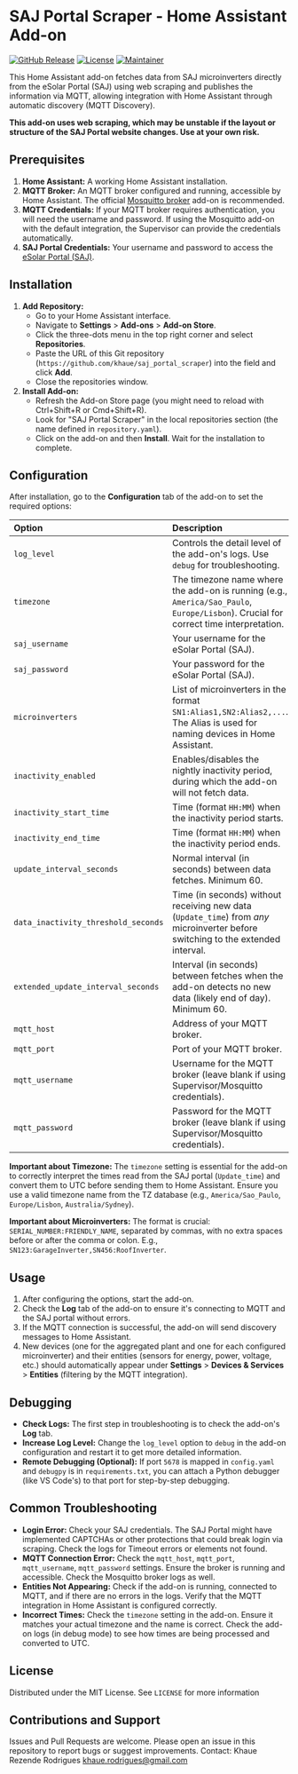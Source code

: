 # SAJ Portal Scraper - Home Assistant Add-on

[![GitHub Release][releases-shield]][releases]
[![License][license-shield]][license]
[![Maintainer][maintainer-shield]][maintainer]

<!-- Optional Badges -->
<!-- [![GitHub Activity][commits-shield]][commits] -->
<!-- [![GitHub Issues][issues-shield]][issues] -->

This Home Assistant add-on fetches data from SAJ microinverters directly from the eSolar Portal (SAJ) using web scraping and publishes the information via MQTT, allowing integration with Home Assistant through automatic discovery (MQTT Discovery).

**This add-on uses web scraping, which may be unstable if the layout or structure of the SAJ Portal website changes. Use at your own risk.**

## Prerequisites

1.  **Home Assistant:** A working Home Assistant installation.
2.  **MQTT Broker:** An MQTT broker configured and running, accessible by Home Assistant. The official [Mosquitto broker](https://github.com/home-assistant/addons/tree/master/mosquitto) add-on is recommended.
3.  **MQTT Credentials:** If your MQTT broker requires authentication, you will need the username and password. If using the Mosquitto add-on with the default integration, the Supervisor can provide the credentials automatically.
4.  **SAJ Portal Credentials:** Your username and password to access the [eSolar Portal (SAJ)](https://iop.saj-electric.com/login).

## Installation

1.  **Add Repository:**
    - Go to your Home Assistant interface.
    - Navigate to **Settings** > **Add-ons** > **Add-on Store**.
    - Click the three-dots menu in the top right corner and select **Repositories**.
    - Paste the URL of this Git repository (`https://github.com/khaue/saj_portal_scraper`) into the field and click **Add**.
    - Close the repositories window.
2.  **Install Add-on:**
    - Refresh the Add-on Store page (you might need to reload with Ctrl+Shift+R or Cmd+Shift+R).
    - Look for "SAJ Portal Scraper" in the local repositories section (the name defined in `repository.yaml`).
    - Click on the add-on and then **Install**. Wait for the installation to complete.

## Configuration

After installation, go to the **Configuration** tab of the add-on to set the required options:

| Option                              | Description                                                                                                                          | Type     | Required | Default                                                   |
| :---------------------------------- | :----------------------------------------------------------------------------------------------------------------------------------- | :------- | :------- | :-------------------------------------------------------- |
| `log_level`                         | Controls the detail level of the add-on's logs. Use `debug` for troubleshooting.                                                     | List     | No       | `info`                                                    |
| `timezone`                          | The timezone name where the add-on is running (e.g., `America/Sao_Paulo`, `Europe/Lisbon`). Crucial for correct time interpretation. | String   | No       | `Etc/UTC`                                                 |
| `saj_username`                      | Your username for the eSolar Portal (SAJ).                                                                                           | String   | **Yes**  | `""`                                                      |
| `saj_password`                      | Your password for the eSolar Portal (SAJ).                                                                                           | Password | **Yes**  | `""`                                                      |
| `microinverters`                    | List of microinverters in the format `SN1:Alias1,SN2:Alias2,...`. The Alias is used for naming devices in Home Assistant.            | String   | **Yes**  | `"SN12345:GarageInverter,SN67890:RoofInverter"` (Example) |
| `inactivity_enabled`                | Enables/disables the nightly inactivity period, during which the add-on will not fetch data.                                         | Boolean  | No       | `true`                                                    |
| `inactivity_start_time`             | Time (format `HH:MM`) when the inactivity period starts.                                                                             | String   | No       | `"21:00"`                                                 |
| `inactivity_end_time`               | Time (format `HH:MM`) when the inactivity period ends.                                                                               | String   | No       | `"05:30"`                                                 |
| `update_interval_seconds`           | Normal interval (in seconds) between data fetches. Minimum 60.                                                                       | Integer  | No       | `240` (4 minutes)                                         |
| `data_inactivity_threshold_seconds` | Time (in seconds) without receiving new data (`Update_time`) from _any_ microinverter before switching to the extended interval.     | Integer  | No       | `1800` (30 minutes)                                       |
| `extended_update_interval_seconds`  | Interval (in seconds) between fetches when the add-on detects no new data (likely end of day). Minimum 60.                           | Integer  | No       | `3600` (1 hour)                                           |
| `mqtt_host`                         | Address of your MQTT broker.                                                                                                         | String   | No       | `"core-mosquitto"` (Default for Mosquitto add-on)         |
| `mqtt_port`                         | Port of your MQTT broker.                                                                                                            | Integer  | No       | `1883`                                                    |
| `mqtt_username`                     | Username for the MQTT broker (leave blank if using Supervisor/Mosquitto credentials).                                                | String   | No       | `""`                                                      |
| `mqtt_password`                     | Password for the MQTT broker (leave blank if using Supervisor/Mosquitto credentials).                                                | Password | No       | `""`                                                      |

**Important about Timezone:** The `timezone` setting is essential for the add-on to correctly interpret the times read from the SAJ portal (`Update_time`) and convert them to UTC before sending them to Home Assistant. Ensure you use a valid timezone name from the TZ database (e.g., `America/Sao_Paulo`, `Europe/Lisbon`, `Australia/Sydney`).

**Important about Microinverters:** The format is crucial: `SERIAL_NUMBER:FRIENDLY_NAME`, separated by commas, with no extra spaces before or after the comma or colon. E.g., `SN123:GarageInverter,SN456:RoofInverter`.

## Usage

1.  After configuring the options, start the add-on.
2.  Check the **Log** tab of the add-on to ensure it's connecting to MQTT and the SAJ portal without errors.
3.  If the MQTT connection is successful, the add-on will send discovery messages to Home Assistant.
4.  New devices (one for the aggregated plant and one for each configured microinverter) and their entities (sensors for energy, power, voltage, etc.) should automatically appear under **Settings** > **Devices & Services** > **Entities** (filtering by the MQTT integration).

## Debugging

- **Check Logs:** The first step in troubleshooting is to check the add-on's **Log** tab.
- **Increase Log Level:** Change the `log_level` option to `debug` in the add-on configuration and restart it to get more detailed information.
- **Remote Debugging (Optional):** If port `5678` is mapped in `config.yaml` and `debugpy` is in `requirements.txt`, you can attach a Python debugger (like VS Code's) to that port for step-by-step debugging.

## Common Troubleshooting

- **Login Error:** Check your SAJ credentials. The SAJ Portal might have implemented CAPTCHAs or other protections that could break login via scraping. Check the logs for Timeout errors or elements not found.
- **MQTT Connection Error:** Check the `mqtt_host`, `mqtt_port`, `mqtt_username`, `mqtt_password` settings. Ensure the broker is running and accessible. Check the Mosquitto broker logs as well.
- **Entities Not Appearing:** Check if the add-on is running, connected to MQTT, and if there are no errors in the logs. Verify that the MQTT integration in Home Assistant is configured correctly.
- **Incorrect Times:** Check the `timezone` setting in the add-on. Ensure it matches your actual timezone and the name is correct. Check the add-on logs (in debug mode) to see how times are being processed and converted to UTC.

## License

Distributed under the MIT License. See `LICENSE` for more information

## Contributions and Support

Issues and Pull Requests are welcome. Please open an issue in this repository to report bugs or suggest improvements. Contact: Khaue Rezende Rodrigues <khaue.rodrigues@gmail.com>

[commits-shield]: https://img.shields.io/github/commit-activity/y/khaue/saj_portal_scraper.svg?style=for-the-badge
[commits]: https://github.com/khaue/saj_portal_scraper/commits/main
[issues-shield]: https://img.shields.io/github/issues/khaue/saj_portal_scraper.svg?style=for-the-badge
[issues]: https://github.com/khaue/saj_portal_scraper/issues
[license-shield]: https://img.shields.io/github/license/khaue/saj_portal_scraper.svg?style=for-the-badge
[license]: LICENSE
[maintainer-shield]: https://img.shields.io/badge/maintainer-Khaue%20Rezende%20Rodrigues-blue.svg?style=for-the-badge
[maintainer]: https://github.com/khaue
[releases-shield]: https://img.shields.io/github/release/khaue/saj_portal_scraper.svg?style=for-the-badge
[releases]: https://github.com/khaue/saj_portal_scraper/releases
